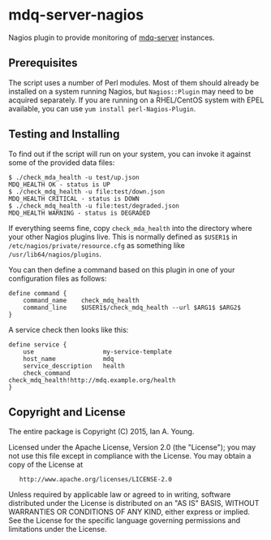 # mdq-server-nagios

Nagios plugin to provide monitoring of [mdq-server](https://github.com/iay/mdq-server) instances.

## Prerequisites

The script uses a number of Perl modules. Most of them should already be installed on a system
running Nagios, but `Nagios::Plugin` may need to be acquired separately. If you are running on
a RHEL/CentOS system with EPEL available, you can use `yum install perl-Nagios-Plugin`.

## Testing and Installing

To find out if the script will run on your system, you can invoke it against some of the
provided data files:

    $ ./check_mda_health -u test/up.json
    MDQ_HEALTH OK - status is UP
    $ ./check_mdq_health -u file:test/down.json
    MDQ_HEALTH CRITICAL - status is DOWN
    $ ./check_mdq_health -u file:test/degraded.json
    MDQ_HEALTH WARNING - status is DEGRADED

If everything seems fine, copy `check_mda_health` into the directory where your other Nagios
plugins live. This is normally defined as `$USER1$` in `/etc/nagios/private/resource.cfg`
as something like `/usr/lib64/nagios/plugins`.

You can then define a command based on this plugin in one of your configuration files as follows:

    define command {
        command_name    check_mdq_health
        command_line    $USER1$/check_mdq_health --url $ARG1$ $ARG2$
    }

A service check then looks like this:

    define service {
        use                   my-service-template
        host_name             mdq
        service_description   health
        check_command         check_mdq_health!http://mdq.example.org/health
    }

## Copyright and License

The entire package is Copyright (C) 2015, Ian A. Young.

Licensed under the Apache License, Version 2.0 (the "License");
you may not use this file except in compliance with the License.
You may obtain a copy of the License at

       http://www.apache.org/licenses/LICENSE-2.0

Unless required by applicable law or agreed to in writing, software
distributed under the License is distributed on an "AS IS" BASIS,
WITHOUT WARRANTIES OR CONDITIONS OF ANY KIND, either express or implied.
See the License for the specific language governing permissions and
limitations under the License.

